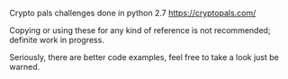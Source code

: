 Crypto pals challenges done in python 2.7
https://cryptopals.com/

Copying or using these for any kind of reference is not recommended; definite work in progress. 

Seriously, there are better code examples, feel free to take a look just be warned.

